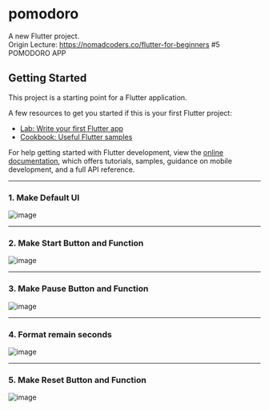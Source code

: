 # pomodoro

A new Flutter project.   
Origin Lecture: https://nomadcoders.co/flutter-for-beginners #5 POMODORO APP

## Getting Started

This project is a starting point for a Flutter application.

A few resources to get you started if this is your first Flutter project:

- [Lab: Write your first Flutter app](https://docs.flutter.dev/get-started/codelab)
- [Cookbook: Useful Flutter samples](https://docs.flutter.dev/cookbook)

For help getting started with Flutter development, view the
[online documentation](https://docs.flutter.dev/), which offers tutorials,
samples, guidance on mobile development, and a full API reference.

---   
### 1. Make Default UI
![image](https://user-images.githubusercontent.com/63082842/212934242-999a145b-0e35-4529-9037-1fb1b0a46d4c.png)

---   
### 2. Make Start Button and Function
![image](https://user-images.githubusercontent.com/63082842/212934628-aff1fc46-da00-4532-a25a-a78491d9374e.png)

---   
### 3. Make Pause Button and Function
![image](https://user-images.githubusercontent.com/63082842/213453372-8aeb3e5b-8d8b-4148-862a-861352c9933c.png)

---   
### 4. Format remain seconds
![image](https://user-images.githubusercontent.com/63082842/213455425-0fed0c12-1398-4c4a-92c2-b745b20b9c3e.png)

---   
### 5. Make Reset Button and Function
![image](https://user-images.githubusercontent.com/63082842/213469805-3c42b143-8a5a-4da1-a527-d2c8a6aef4c5.png)
